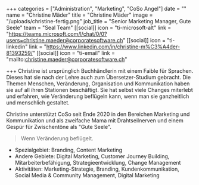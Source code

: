 +++
categories = ["Administration", "Marketing", "CoSo Angel"]
date = ""
name = "Christine Mäder"
title = "Christine Mäder"
image = "/uploads/christine-fertig.png"
job_title = "Senior Marketing Manager, Gute Seele"
team = "Seal Team"
[[social]]
icon = "ti-microsoft-alt"
link = "https://teams.microsoft.com/l/chat/0/0?users=christine.maeder@corporatesoftware.ch"
[[social]]
icon = "ti-linkedin"
link = "https://www.linkedin.com/in/christine-m%C3%A4der-81393259/"
[[social]]
icon = "ti-email"
link = "mailto:christine.maeder@corporatesoftware.ch"

+++
Christine ist ursprünglich Buchhändlerin mit einem Faible für Sprachen. Dieses hat sie nach der Lehre auch zum Übersetzer-Studium gebracht. Die Themen Menschen, Veränderung, Organisation und Kommunikation haben sie auf all ihren Stationen beschäftigt. Sie hat selbst viele Changes miterlebt und erfahren, wie Veränderung beflügeln kann, wenn man sie ganzheitlich und menschlich gestaltet.

Christine unterstützt CoSo seit Ende 2020 in den Bereichen Marketing und Kommunikation und als zweifache Mama mit Drahtseilnerven und einem Gespür für Zwischentöne als "Gute Seele".

> Wenn Veränderung beflügelt.

* Spezialgebiet: Branding, Content Marketing
* Andere Gebiete: Digital Marketing, Customer Journey Building, Mitarbeiterbefähigung, Strategieentwicklung, Change Management
* Aktivitäten: Marketing-Strategie, Branding, Kundenkommunikation, Social Media & Community Management, Digital Marketing